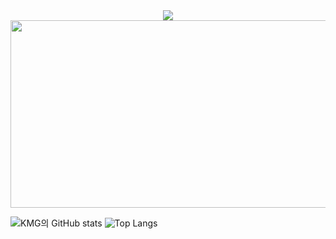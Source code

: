 <!--타이틀 부분-->
<div align="center">
<img src="https://capsule-render.vercel.app/api?type=rect&color=auto&height=300&section=header&text=mingyu%20kim&fontSize=90" />
</div>

<div align="center">
<a href="https://github.com/devxb/gitanimals">
<img
  src="https://render.gitanimals.org/farms/daedyu"
  width="600"
  height="300"
/>
</a>
</div>

![KMG의 GitHub stats](https://github-readme-stats.vercel.app/api?username=daedyu&show_icons=true&theme=merko)
![Top Langs](https://github-readme-stats.vercel.app/api/top-langs/?username=daedyu&layout=donut)
